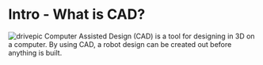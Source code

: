 # Intro - What is CAD?

![drivepic](_media/cad/drive.png)
Computer Assisted Design (CAD) is a tool for designing in 3D on a computer. By using CAD, a robot design can be created out before anything is built.